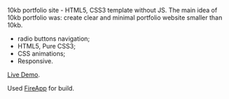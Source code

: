 10kb portfolio site - HTML5, CSS3 template without JS.
The main idea of 10kb portfolio was: create clear and minimal portfolio website smaller than 10kb.

* radio buttons navigation;
* HTML5, Pure CSS3;
* CSS animations;
* Responsive.

[Live Demo](http://marko-zub.github.io/portfolio10kb/).

Used [FireApp](https://github.com/KKBOX/FireApp/releases) for build.